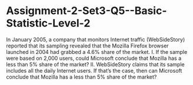 # Assignment-2-Set3-Q5--Basic-Statistic-Level-2
In January 2005, a company that monitors Internet traffic (WebSideStory) reported that its sampling revealed that the Mozilla Firefox browser launched in 2004 had grabbed a 4.6% share of the market. I. If the sample were based on 2,000 users, could Microsoft conclude that Mozilla has a less than 5% share of the market? II. WebSideStory claims that its sample includes all the daily Internet users. If that’s the case, then can Microsoft conclude that Mozilla has a less than 5% share of the market?

